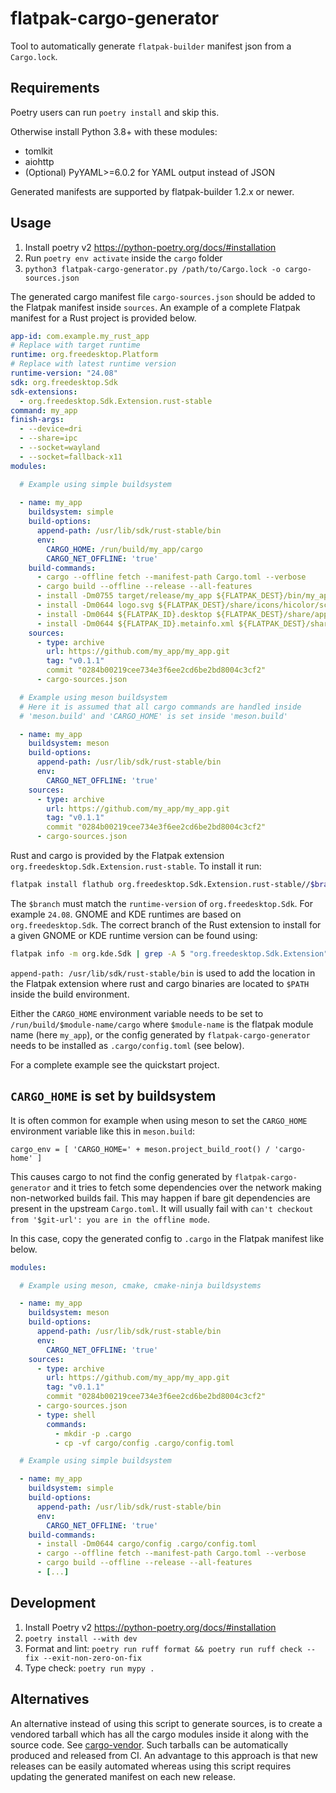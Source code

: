 # flatpak-cargo-generator

Tool to automatically generate `flatpak-builder` manifest json from a `Cargo.lock`.

## Requirements

Poetry users can run `poetry install` and skip this.

Otherwise install Python 3.8+ with these modules:
- tomlkit
- aiohttp
- (Optional) PyYAML>=6.0.2 for YAML output instead of JSON

Generated manifests are supported by flatpak-builder 1.2.x or newer.

## Usage

1. Install poetry v2 https://python-poetry.org/docs/#installation
2. Run `poetry env activate` inside the `cargo` folder
3. `python3 flatpak-cargo-generator.py /path/to/Cargo.lock -o cargo-sources.json`

The generated cargo manifest file `cargo-sources.json` should be added
to the Flatpak manifest inside `sources`. An example of a complete
Flatpak manifest for a Rust project is provided below.

```yaml
app-id: com.example.my_rust_app
# Replace with target runtime
runtime: org.freedesktop.Platform
# Replace with latest runtime version
runtime-version: "24.08"
sdk: org.freedesktop.Sdk
sdk-extensions:
  - org.freedesktop.Sdk.Extension.rust-stable
command: my_app
finish-args:
  - --device=dri
  - --share=ipc
  - --socket=wayland
  - --socket=fallback-x11
modules:

  # Example using simple buildsystem
  
  - name: my_app
    buildsystem: simple
    build-options:
      append-path: /usr/lib/sdk/rust-stable/bin
      env:
        CARGO_HOME: /run/build/my_app/cargo
        CARGO_NET_OFFLINE: 'true'
    build-commands:
      - cargo --offline fetch --manifest-path Cargo.toml --verbose
      - cargo build --offline --release --all-features
      - install -Dm0755 target/release/my_app ${FLATPAK_DEST}/bin/my_app
      - install -Dm0644 logo.svg ${FLATPAK_DEST}/share/icons/hicolor/scalable/apps/${FLATPAK_ID}.svg
      - install -Dm0644 ${FLATPAK_ID}.desktop ${FLATPAK_DEST}/share/applications/${FLATPAK_ID}.desktop
      - install -Dm0644 ${FLATPAK_ID}.metainfo.xml ${FLATPAK_DEST}/share/metainfo/${FLATPAK_ID}.metainfo.xml
    sources:
      - type: archive
        url: https://github.com/my_app/my_app.git
        tag: "v0.1.1"
        commit "0284b00219cee734e3f6ee2cd6be2bd8004c3cf2"
      - cargo-sources.json

  # Example using meson buildsystem
  # Here it is assumed that all cargo commands are handled inside
  # 'meson.build' and 'CARGO_HOME' is set inside 'meson.build'

  - name: my_app
    buildsystem: meson
    build-options:
      append-path: /usr/lib/sdk/rust-stable/bin
      env:
        CARGO_NET_OFFLINE: 'true'
    sources:
      - type: archive
        url: https://github.com/my_app/my_app.git
        tag: "v0.1.1"
        commit "0284b00219cee734e3f6ee2cd6be2bd8004c3cf2"
      - cargo-sources.json
```

Rust and cargo is provided by the Flatpak extension
`org.freedesktop.Sdk.Extension.rust-stable`. To install it run:

```sh
flatpak install flathub org.freedesktop.Sdk.Extension.rust-stable//$branch
```

The `$branch` must match the `runtime-version` of `org.freedesktop.Sdk`.
For example `24.08`. GNOME and KDE runtimes are based on
`org.freedesktop.Sdk`. The correct branch of the Rust extension to
install for a given GNOME or KDE runtime version can be found using:

```sh
flatpak info -m org.kde.Sdk | grep -A 5 "org.freedesktop.Sdk.Extension" | grep -E "^version"
```

`append-path: /usr/lib/sdk/rust-stable/bin` is used to add the location
in the Flatpak extension where rust and cargo binaries are located to
`$PATH` inside the build environment.

Either the `CARGO_HOME` environment variable needs to be set to
`/run/build/$module-name/cargo` where `$module-name` is the flatpak
module name (here `my_app`), or the config generated by
`flatpak-cargo-generator` needs to be installed as `.cargo/config.toml`
(see below).

For a complete example see the quickstart project.

## `CARGO_HOME` is set by buildsystem

It is often common for example when using meson to set the `CARGO_HOME`
environment variable like this in `meson.build`:

```meson
cargo_env = [ 'CARGO_HOME=' + meson.project_build_root() / 'cargo-home' ]
```

This causes cargo to not find the config generated by
`flatpak-cargo-generator` and it tries to fetch some dependencies over
the network making non-networked builds fail. This may happen if bare
git dependencies are present in the upstream `Cargo.toml`. It will
usually fail with
`can't checkout from '$git-url': you are in the offline mode`.

In this case, copy the generated config to `.cargo` in the Flatpak
manifest like below.

```yaml
modules:

  # Example using meson, cmake, cmake-ninja buildsystems

  - name: my_app
    buildsystem: meson
    build-options:
      append-path: /usr/lib/sdk/rust-stable/bin
      env:
        CARGO_NET_OFFLINE: 'true'
    sources:
      - type: archive
        url: https://github.com/my_app/my_app.git
        tag: "v0.1.1"
        commit "0284b00219cee734e3f6ee2cd6be2bd8004c3cf2"
      - cargo-sources.json
      - type: shell
        commands:
          - mkdir -p .cargo
          - cp -vf cargo/config .cargo/config.toml

  # Example using simple buildsystem

  - name: my_app
    buildsystem: simple
    build-options:
      append-path: /usr/lib/sdk/rust-stable/bin
      env:
        CARGO_NET_OFFLINE: 'true'
    build-commands:
      - install -Dm0644 cargo/config .cargo/config.toml
      - cargo --offline fetch --manifest-path Cargo.toml --verbose
      - cargo build --offline --release --all-features
      - [...]
```

## Development

1. Install Poetry v2 https://python-poetry.org/docs/#installation
2. `poetry install --with dev`
3. Format and lint: `poetry run ruff format && poetry run ruff check --fix --exit-non-zero-on-fix`
4. Type check: `poetry run mypy .`


## Alternatives

An alternative instead of using this script to generate sources, is to
create a vendored tarball which has all the cargo modules inside it
along with the source code. See [cargo-vendor](https://doc.rust-lang.org/cargo/commands/cargo-vendor.html).
Such tarballs can be automatically produced and released from CI. An
advantage to this approach is that new releases can be easily automated
whereas using this script requires updating the generated manifest on
each new release.
